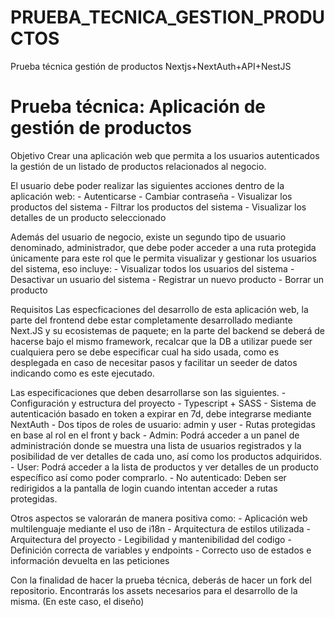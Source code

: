 # PRUEBA_TECNICA_GESTION_PRODUCTOS
Prueba técnica gestión de productos Nextjs+NextAuth+API+NestJS

# Prueba técnica: Aplicación de gestión de productos
Objetivo
Crear una aplicación web que permita a los usuarios autenticados la gestión de un listado de productos relacionados al negocio.

El usuario debe poder realizar las siguientes acciones dentro de la aplicación web: - Autenticarse - Cambiar contraseña - Visualizar los productos del sistema - Filtrar los productos del sistema - Visualizar los detalles de un producto seleccionado

Además del usuario de negocio, existe un segundo tipo de usuario denominado, administrador, que debe poder acceder a una ruta protegida únicamente para este rol que le permita visualizar y gestionar los usuarios del sistema, eso incluye: - Visualizar todos los usuarios del sistema - Desactivar un usuario del sistema - Registrar un nuevo producto - Borrar un producto

Requisitos
Las especficaciones del desarrollo de esta aplicación web, la parte del frontend debe estar completamente desarrollado mediante Next.JS y su ecosistemas de paquete; en la parte del backend se deberá de hacerse bajo el mismo framework, recalcar que la DB a utilizar puede ser cualquiera pero se debe especificar cual ha sido usada, como es desplegada en caso de necesitar pasos y facilitar un seeder de datos indicando como es este ejecutado.

Las especificaciones que deben desarrollarse son las siguientes. - Configuración y estructura del proyecto - Typescript + SASS - Sistema de autenticación basado en token a expirar en 7d, debe integrarse mediante NextAuth - Dos tipos de roles de usuario: admin y user - Rutas protegidas en base al rol en el front y back - Admin: Podrá acceder a un panel de administración donde se muestra una lista de usuarios registrados y la posibilidad de ver detalles de cada uno, así como los productos adquiridos. - User: Podrá acceder a la lista de productos y ver detalles de un producto específico así como poder comprarlo. - No autenticado: Deben ser redirigidos a la pantalla de login cuando intentan acceder a rutas protegidas.

Otros aspectos se valorarán de manera positiva como: - Aplicación web multilenguaje mediante el uso de i18n - Arquitectura de estilos utilizada - Arquitectura del proyecto - Legibilidad y mantenibilidad del codigo - Definición correcta de variables y endpoints - Correcto uso de estados e información devuelta en las peticiones

Con la finalidad de hacer la prueba técnica, deberás de hacer un fork del repositorio. Encontrarás los assets necesarios para el desarrollo de la misma. (En este caso, el diseño)
